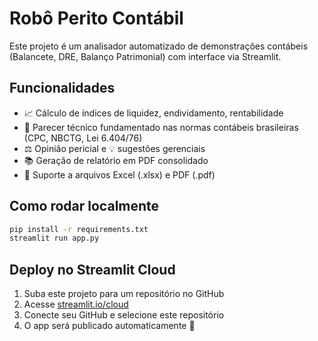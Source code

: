 # Robô Perito Contábil

Este projeto é um analisador automatizado de demonstrações contábeis (Balancete, DRE, Balanço Patrimonial) com interface via Streamlit.

## Funcionalidades

- 📈 Cálculo de índices de liquidez, endividamento, rentabilidade
- 📄 Parecer técnico fundamentado nas normas contábeis brasileiras (CPC, NBCTG, Lei 6.404/76)
- ⚖️ Opinião pericial e 💡 sugestões gerenciais
- 📚 Geração de relatório em PDF consolidado
- 📂 Suporte a arquivos Excel (.xlsx) e PDF (.pdf)

## Como rodar localmente

```bash
pip install -r requirements.txt
streamlit run app.py
```

## Deploy no Streamlit Cloud

1. Suba este projeto para um repositório no GitHub
2. Acesse [streamlit.io/cloud](https://streamlit.io/cloud)
3. Conecte seu GitHub e selecione este repositório
4. O app será publicado automaticamente 🎉
